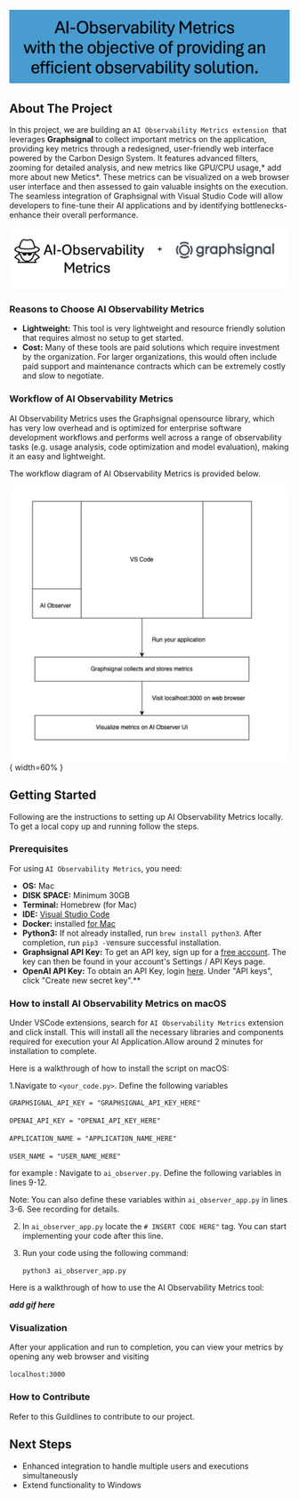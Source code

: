 ![Tittle](doc/media/AiObservability-title.png)

<!-- ABOUT THE PROJECT -->
## About The Project
In this project, we are building an `AI Observability Metrics extension `that leverages **Graphsignal** to collect important metrics on the application, providing key metrics through a redesigned, user-friendly web interface powered by the Carbon Design System. It features advanced filters, zooming for detailed analysis, and new metrics like GPU/CPU usage,* add more about new Metics*. These metrics can be visualized on a web browser user interface and then assessed to gain valuable insights on the execution. The seamless integration of Graphsignal with Visual Studio Code will allow developers to fine-tune their AI applications and by identifying bottlenecks- enhance their overall performance.

![Ai-Observability+graphsignal](doc/media/AiObservability-graphsignal.png)


### Reasons to Choose AI Observability Metrics

- **Lightweight:** This tool is very lightweight and resource friendly solution that requires almost no setup to get started. 
- **Cost:** Many of these tools are paid solutions which require investment by the organization. For larger organizations, this would often include paid support and maintenance contracts which can be extremely costly and slow to negotiate.

### Workflow of AI Observability Metrics

AI Observability Metrics uses the Graphsignal opensource library, which has very low overhead and is optimized for enterprise software development workflows and performs well across a range of observability tasks (e.g. usage analysis, code optimization and model evaluation), making it an easy and lightweight.

The workflow diagram of AI Observability Metrics is provided below.

![Workflow](doc/media/workflow.png){ width=60% }
<!-- GETTING STARTED -->
## Getting Started 
Following are the instructions to setting up AI Observability Metrics locally.
To get a local copy up and running follow the steps.

### Prerequisites

For using `AI Observability Metrics`, you need:
- **OS:** Mac
- **DISK SPACE:** Minimum 30GB
- **Terminal:**  Homebrew (for Mac)
- **IDE:** [Visual Studio Code](https://code.visualstudio.com/download)
- **Docker:** installed [for Mac](https://docs.docker.com/desktop/install/mac-install/)
- **Python3:** If not already installed, run `brew install python3`. After completion, run `pip3 -V`ensure successful installation.
- **Graphsignal API Key:** To get an API key, sign up for a [free account](graphsignal.com]). The key can then be found in your account's Settings / API Keys page.
- **OpenAI API Key:** To obtain an API Key, login [here](https://platform.openai.com/account/api-keys). Under "API keys", click "Create new secret key".**


### How to install AI Observability Metrics on macOS
Under VSCode extensions, search for `AI Observability Metrics` extension and click install. This will install all the necessary libraries and components required for execution your AI Application.Allow around 2 minutes for installation to complete.



Here is a walkthrough of how to install the script on macOS:

1.Navigate to `<your_code.py>`. Define the following variables
            
```
GRAPHSIGNAL_API_KEY = "GRAPHSIGNAL_API_KEY_HERE"

OPENAI_API_KEY = "OPENAI_API_KEY_HERE"

APPLICATION_NAME = "APPLICATION_NAME_HERE"

USER_NAME = "USER_NAME_HERE"
```
for example : Navigate to `ai_observer.py`. Define the following variables in lines 9-12.

Note: You can also define these variables within `ai_observer_app.py` in lines 3-6. See recording for details.

2. In `ai_observer_app.py` locate the `# INSERT CODE HERE"` tag. You can start implementing your code after this line.
3. Run your code using the following command:
 
    `python3 ai_observer_app.py`
    

Here is a walkthrough of how to use the AI Observability Metrics tool:

***add gif here***

 
 ### Visualization
After your application and run to completion, you can view your metrics by opening any web browser and visiting 

`localhost:3000`

### How to Contribute
Refer to this Guildlines to contribute to our project.
## Next Steps 
* Enhanced integration to handle multiple users and executions simultaneously 
* Extend functionality to Windows 



